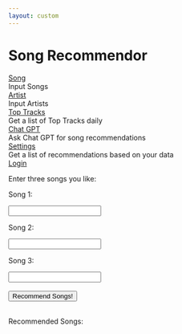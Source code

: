 ```yaml
---
layout: custom
---
```


<style>
  @import url('https://fonts.googleapis.com/css2?family=Dosis&display=swap');
</style>
<html>
<head>
    <title>Song Recommendor</title>
</head>
<link rel="stylesheet" href="./index.min.css" />
<body>
<h1>Song Recommendor</h1>

 

<div class="as">
  <div class="tooltip">
    <a href="songrecinput.html" class="a1">Song</a>
    <div class="bottom">Input Songs</div>
  </div>
  <div class="tooltip">
    <a href="artist.html" class="a2">Artist</a>
    <div class="bottom">Input Artists</div>
  </div>
  <div class="tooltip">
    <a href="toptracks.html" class="a4">Top Tracks</a>
    <div class="bottom">Get a list of Top Tracks daily</div>
  </div>
  <div class="tooltip">
    <a href="chatgptapi.html" class="a4">Chat GPT</a>
    <div class="bottom">Ask Chat GPT for song recommendations</div>
  </div>
  <div class="tooltip">
    <a href="{{ site.baseurl }}/settings.html" class="a5">Settings</a>
    <div class="bottom">Get a list of recommendations based on your data</div>
  </div>
  <div class="tooltip">
    <a href="{{ site.baseurl }}/login.html" class="a6">Login</a>
  </div>
</div>
</div>

<p>Enter three songs you like:</p>
    <p>Song 1:</p>
    <input type="text" id="song1">
    <p>Song 2:</p>
    <input type="text" id="song2">
    <p>Song 3:</p>
    <input type="text" id="song3">
    <br>
    <br>
    <button onclick="songrec()">Recommend Songs!</button>
    <br>
    <br>
    <p>Recommended Songs:</p>
    <p id="rec"></p>
<!-- Include the JavaScript file -->

<script type="text/javascript" src="{{ site.baseurl }}/cookieCheck.js"></script>
<script>
  function songrec() {
    let expression = document.getElementById("song1").value;
    let expression2 = document.getElementById("song2").value;
    let expression3 = document.getElementById("song3").value;
    // backend not deployed yet
    const urlStart = "https://fourWsBackend.tk/api/songrec/all/";
    const url = urlStart + expression + "/" + expression2 + "/" + expression3;
    console.log(url); 
    fetch(url)
      .then(res => res.json())
      .then(data => {
        console.log(data);
        document.getElementById("rec").innerHTML = data.result; 
      })   
      }

</script>
</body>
</html>
